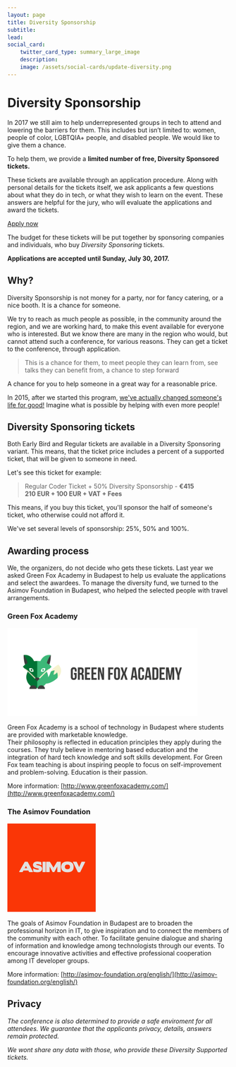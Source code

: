 ```yaml
---
layout: page
title: Diversity Sponsorship
subtitle:
lead:
social_card:
    twitter_card_type: summary_large_image
    description:
    image: /assets/social-cards/update-diversity.png
---
```


# Diversity Sponsorship

In 2017 we still aim to help underrepresented groups in tech to attend and lowering the barriers for them. This includes but isn’t limited to: women, people of color, LGBTQIA+ people, and disabled people. We would like to give them a chance.

To help them, we provide a **limited number of free, Diversity Sponsored tickets.**

These tickets are available through an application procedure. Along with personal details for the tickets itself, we ask applicants a few questions about what they do in tech, or what they wish to learn on the event. These answers are helpful for the jury, who will evaluate the applications and award the tickets.

<div class="block text-center">
    <a href="https://docs.google.com/a/jsconfbp.com/forms/d/e/1FAIpQLScraNSw9v1D3xkX5yX0ZAjLWfTk1hTF0F5DenRLDGUtmGfjQw/viewform" class="button button-secondary button-small">
        <span class="inner">
            Apply now
        </span>
    </a>
</div>

The budget for these tickets will be put together by sponsoring companies and individuals, who buy *Diversity Sponsoring* tickets.

**Applications are accepted until Sunday, July 30, 2017.**

## Why?

Diversity Sponsorship is not money for a party, nor for fancy catering, or a nice booth. It is a chance for someone.

We try to reach as much people as possible, in the community around the region, and we are working hard, to make this event available for everyone who is interested. But we know there are many in the region who would, but cannot attend such a conference, for various reasons. They can get a ticket to the conference, through application.

> This is a chance for them, to meet people they can learn from, see talks they can benefit from, a chance to step forward

A chance for you to help someone in a great way for a reasonable price.

In 2015, after we started this program, [we've actually changed someone's life for good!](https://medium.com/@_nec/how-can-a-conference-help-someone-5a4fff2623af#.gw1ni84hj) Imagine what is possible by helping with even more people!

## Diversity Sponsoring tickets

Both Early Bird and Regular tickets are available in a Diversity Sponsoring variant. This means, that the ticket price includes a percent of a supported ticket, that will be given to someone in need.

Let's see this ticket for example:

> Regular Coder Ticket + 50% Diversity Sponsorship - **€415**  
> **210 EUR + 100 EUR + VAT + Fees**

This means, if you buy this ticket, you'll sponsor the half of someone's ticket, who otherwise could not afford it.

We've set several levels of sponsorship: 25%, 50% and 100%.

## Awarding process

We, the organizers, do not decide who gets these tickets. Last year we asked Green Fox Academy in Budapest to help us evaluate the applications and select the awardees. To manage the diversity fund, we turned to the Asimov Foundation in Budapest, who helped the selected people with travel arrangements.

### Green Fox Academy

<img src="/assets/green_fox_logo_final-01.png" alt="Green Fox Academy logo" style="height: 200px;" />

Green Fox Academy is a school of technology in Budapest where students are provided with marketable knowledge.  
Their philosophy is reflected in education principles they apply during the courses. They truly believe in mentoring based education and the integration of hard tech knowledge and soft skills development. For Green Fox team teaching is about inspiring people to focus on self-improvement and problem-solving.
Education is their passion.

More information: [http://www.greenfoxacademy.com/](http://www.greenfoxacademy.com/)

### The Asimov Foundation

<img src="/assets/asimov_logo.jpg" alt="Asimov Foundation logo" style="height: 200px;" />

The goals of Asimov Foundation in Budapest are to broaden the professional horizon in IT, to give inspiration and to connect the members of the community with each other. To facilitate genuine dialogue and sharing of information and knowledge among technologists through our events. To encourage innovative activities and effective professional cooperation among IT developer groups.

More information: [http://asimov-foundation.org/english/](http://asimov-foundation.org/english/)

## Privacy

*The conference is also determined to provide a safe enviroment for all attendees. We guarantee that the applicants privacy, details, answers remain protected.*

*We wont share any data with those, who provide these Diversity Supported tickets.*
